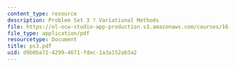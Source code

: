 ```yaml
---
content_type: resource
description: Problem Set 3 ? Variational Methods
file: https://ol-ocw-studio-app-production.s3.amazonaws.com/courses/16-920j-numerical-methods-for-partial-differential-equations-sma-5212-spring-2003/d9b0ba7242994671fdec1a3a152ab3a2_ps3.pdf
file_type: application/pdf
resourcetype: Document
title: ps3.pdf
uid: d9b0ba72-4299-4671-fdec-1a3a152ab3a2
---
```

